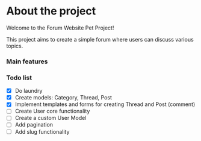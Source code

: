 # About the project 

Welcome to the Forum Website Pet Project!

This project aims to create a simple forum where users can discuss various topics.

### Main features


### Todo list

- [x] Do laundry
- [x] Create models: Category, Thread, Post
- [x] Implement templates and forms for creating Thread and Post (comment)
- [ ] Create User core functionality
- [ ] Create a custom User Model
- [ ] Add pagination
- [ ] Add slug functionality
